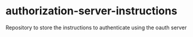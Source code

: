 # authorization-server-instructions
Repository to store the instructions to authenticate using the oauth server
